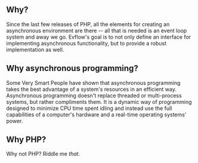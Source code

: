 ## Why?
Since the last few releases of PHP, all the elements for creating an
asynchronous environment are there -- all that is needed is an event loop system
and away we go. Evflow's goal is to not only define an interface for
implementing asynchronous functionality, but to provide a robust implementation
as well.

## Why asynchronous programming?
Some Very Smart People have shown that asynchronous programming takes the best
advantage of a system's resources in an efficient way. Asynchronous programming
doesn't replace threaded or multi-process systems, but rather compliments them.
It is a dynamic way of programming designed to minimize CPU time spent idling
and instead use the full capabilities of a computer's hardware and a real-time
operating systems' power.

## Why PHP?
Why not PHP? Riddle me *that*.
